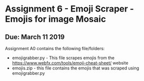 # Assignment 6 - Emoji Scraper - Emojis for image Mosaic
## Due: March 11 2019

Assignment A0 contains the following file/folders:

- emojigrabber.py - This file scrapes emojis from the https://www.webfx.com/tools/emoji-cheat-sheet/ website
- emojis.zip - this file contains the emojis that was scraped using emojigrabber.py
